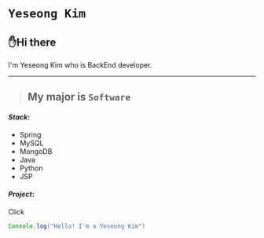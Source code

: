 
<!-- heading -->
# ``Yeseong Kim``
## ✋Hi there
I'm Yeseong Kim who is BackEnd developer.

<!--line-->
---


<!-- Quote-->
> ## My major is `Software`

<!--text attributes-->

<!--bullet list-->
#### *Stack*:

- Spring
- MySQL
- MongoDB
- Java
- Python
- JSP

#### *Project*:
<!--link-->
Click [](링크)

```java
Console.log("Hello! I'm a Yeseong Kim")
```
